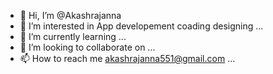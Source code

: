 - 👋 Hi, I’m @Akashrajanna
- 👀 I’m interested in App developement coading designing ...
- 🌱 I’m currently learning  ...
- 💞️ I’m looking to collaborate on ...
- 📫 How to reach me akashrajanna551@gmail.com ...

<!---
Akashrajanna/Akashrajanna is a ✨ special ✨ repository because its `README.md` (this file) appears on your GitHub profile.
You can click the Preview link to take a look at your changes.
--->
